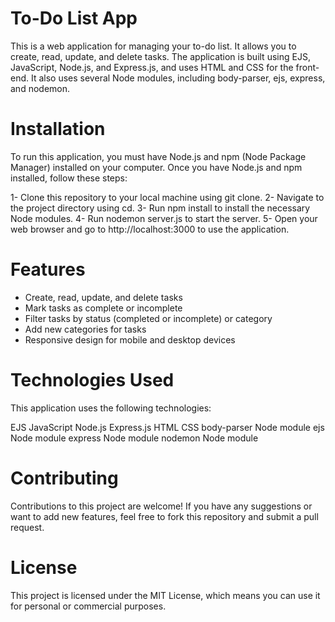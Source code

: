 # To-Do List App

This is a web application for managing your to-do list. It allows you to create, read, update, and delete tasks. The application is built using EJS, JavaScript, Node.js, and Express.js, and uses HTML and CSS for the front-end. It also uses several Node modules, including body-parser, ejs, express, and nodemon.

# Installation
To run this application, you must have Node.js and npm (Node Package Manager) installed on your computer. Once you have Node.js and npm installed, follow these steps:

1- Clone this repository to your local machine using git clone.
2- Navigate to the project directory using cd.
3- Run npm install to install the necessary Node modules.
4- Run nodemon server.js to start the server.
5- Open your web browser and go to http://localhost:3000 to use the application.

# Features
- Create, read, update, and delete tasks
- Mark tasks as complete or incomplete
- Filter tasks by status (completed or incomplete) or category
- Add new categories for tasks
- Responsive design for mobile and desktop devices

# Technologies Used
This application uses the following technologies:

EJS
JavaScript
Node.js
Express.js
HTML
CSS
body-parser Node module
ejs Node module
express Node module
nodemon Node module
# Contributing

Contributions to this project are welcome! If you have any suggestions or want to add new features, feel free to fork this repository and submit a pull request.

# License

This project is licensed under the MIT License, which means you can use it for personal or commercial purposes.
